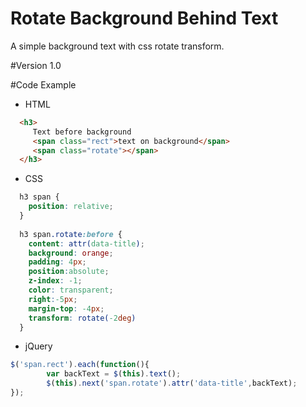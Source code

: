 # Rotate Background Behind Text
A simple background text with css rotate transform.

#Version 
1.0

#Code Example
- HTML

```html
  <h3>
     Text before background 
     <span class="rect">text on background</span>
     <span class="rotate"></span>
  </h3>
```
- CSS

```css
  h3 span {
    position: relative;
  }
  
  h3 span.rotate:before {
    content: attr(data-title);
    background: orange;
    padding: 4px;
    position:absolute;
    z-index: -1;
    color: transparent;
    right:-5px;
    margin-top: -4px;
    transform: rotate(-2deg)
  }
```
- jQuery

```js
$('span.rect').each(function(){
		var backText = $(this).text();
		$(this).next('span.rotate').attr('data-title',backText);
});
```
